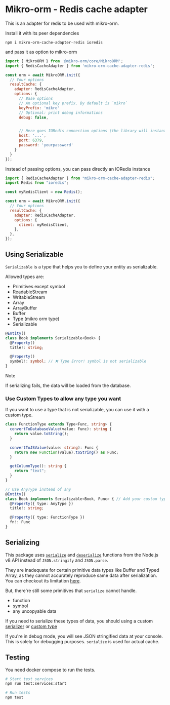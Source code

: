 # Mikro-orm - Redis cache adapter

This is an adapter for redis to be used with mikro-orm.

Install it with its peer dependencies

```
npm i mikro-orm-cache-adapter-redis ioredis
```

and pass it as option to mikro-orm

```js
import { MikroORM } from '@mikro-orm/core/MikroORM';
import { RedisCacheAdapter } from 'mikro-orm-cache-adapter-redis';

const orm = await MikroORM.init({
  // Your options
  resultCache: {
    adapter: RedisCacheAdapter,
    options: {
      // Base options
      // An optional key prefix. By default is `mikro`
      keyPrefix: 'mikro'
      // Optional: print debug informations
      debug: false,


      // Here goes IORedis connection options (the library will instantiate the client)
      host: '...',
      port: 6379,
      password: 'yourpassword'
    }
  }
});
```

Instead of passing options, you can pass directly an IORedis instance

```js
import { RedisCacheAdapter } from "mikro-orm-cache-adapter-redis";
import Redis from "ioredis";

const myRedisClient = new Redis();

const orm = await MikroORM.init({
  // Your options
  resultCache: {
    adapter: RedisCacheAdapter,
    options: {
      client: myRedisClient,
    },
  },
});
```

## Using Serializable

`Serializable` is a type that helps you to define your entity as serializable.

Allowed types are:
 - Primitives except symbol
 - ReadableStream
 - WritableStream
 - Array
 - ArrayBuffer
 - Buffer
 - Type (mikro orm type)
 - Serializable

```ts
@Entity()
class Book implements Serializable<Book> {
  @Property()
  title!: string;

  @Property()
  symbol!: symbol; // ❌ Type Error! symbol is not serializable
}
```

> [!NOTE]
> If serializing fails, the data will be loaded from the database.

### Use Custom Types to allow any type you want

If you want to use a type that is not serializable, you can use it with a custom type.

```ts
class FunctionType extends Type<Func, string> {  
  convertToDatabaseValue(value: Func): string {
    return value.toString();
  }

  convertToJSValue(value: string): Func {
    return new Function(value).toString() as Func;
  }

  getColumnType(): string {
    return "text";
  }
}

// Use AnyType instead of any
@Entity()
class Book implements Serializable<Book, Func> { // Add your custom type
  @Property({ type: AnyType })
  title!: string;

  @Property({ type: FunctionType })
  fn!: Func
}
```

## Serializing

This package uses [`serialize`](https://nodejs.org/api/v8.html#v8serializevalue) and [`deserialize`](https://nodejs.org/api/v8.html#v8deserializebuffer) functions from the Node.js v8 API instead of `JSON.stringify` and `JSON.parse`.

They are inadequate for certain primitive data types like Buffer and Typed Array, as they cannot accurately reproduce same data after serialization.
You can checkout its limitation [here](https://developer.mozilla.org/en-US/docs/Web/JavaScript/Reference/Global_Objects/JSON/stringify#description).

But, there're still some primitives that `serialize` cannot handle.

- function
- symbol
- any uncopyable data

If you need to serialize these types of data, you should using a custom [serializer](https://mikro-orm.io/docs/serializing#property-serializers) or [custom type](https://mikro-orm.io/docs/custom-types)

If you're in debug mode, you will see JSON stringified data at your console. This is solely for debugging purposes. `serialize` is used for actual cache.

## Testing

You need docker compose to run the tests.

```bash
# Start test services
npm run test:services:start

# Run tests
npm test
```